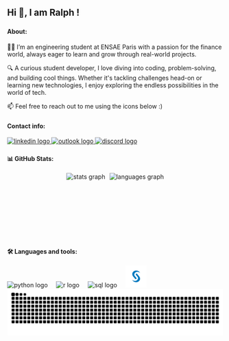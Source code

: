 <h2 align="left">Hi 👋, I am Ralph ! </h2>

###

<h4 align="left">About: </h4>

<p align="left">👨‍💻 I’m an engineering student at ENSAE Paris with a passion for the finance world, always eager to learn and grow through real-world projects.

🔍 A curious student developer, I love diving into coding, problem-solving, and building cool things. Whether it's tackling challenges head-on or learning new technologies, I enjoy exploring the endless possibilities in the world of tech.

📫 Feel free to reach out to me using the icons below :) </p>

###

<h4 align="left">Contact info: </h4>

<div align="left">
  <!-- LinkedIn link -->
  <a href="https://www.linkedin.com/in/ralph-nader" target="_blank">
    <img src="https://img.shields.io/static/v1?message=LinkedIn&logo=linkedin&label=&color=0077B5&logoColor=white&labelColor=&style=for-the-badge" height="35" alt="linkedin logo" />
  </a>
  
  <!-- Outlook email link -->
  <a href="mailto:ralph.nader@outlook.com" target="_blank">
    <img src="https://img.shields.io/static/v1?message=Outlook&logo=microsoft-outlook&label=&color=0078D4&logoColor=white&labelColor=&style=for-the-badge" height="35" alt="outlook logo" />
  </a>
  
  <!-- Discord link -->
  <a href="https://discord.com/users/hideon_" target="_blank">
    <img src="https://img.shields.io/static/v1?message=Discord&logo=discord&label=&color=7289DA&logoColor=white&labelColor=&style=for-the-badge" height="35" alt="discord logo" />
  </a>
</div>

###

<h4 align="left">📊 GitHub Stats: </h4>

<div align="center">
  <div style="display: flex; justify-content: center; align-items: center;">
    <!-- Dark theme for Stats, leaning towards greenish -->
    <img src="https://github-readme-stats.vercel.app/api?username=ralphndr&hide_title=false&hide_rank=false&show_icons=true&include_all_commits=true&count_private=true&disable_animations=false&theme=dark&locale=en&hide_border=false" height="150" alt="stats graph" style="margin-right: 10px;" />
    <!-- Dark theme for Languages -->
    <img src="https://github-readme-stats.vercel.app/api/top-langs?username=ralphndr&locale=en&hide_title=false&layout=compact&card_width=200&langs_count=5&theme=dark&hide_border=false" height="150" alt="languages graph" />
  </div>
</div>

###

<h4 align="left">🛠️ Languages and tools: </h4>

<div align="left">
  <!-- Enlarged Python logo -->
  <img src="https://cdn.jsdelivr.net/gh/devicons/devicon/icons/python/python-original.svg" height="50" alt="python logo"  />
  <img width="12" />
  <!-- Enlarged R logo -->
  <img src="https://cdn.jsdelivr.net/gh/devicons/devicon/icons/r/r-original.svg" height="50" alt="r logo"  />
  <img width="12" />
  <!-- SQL logo -->
  <img src="https://cdn.jsdelivr.net/gh/devicons/devicon/icons/mysql/mysql-original.svg" height="50" alt="sql logo" />
  <img width="12" />
  <!-- SAS logo -->
  <img src=".github/sas.jpg" height="50" alt="sas image" />
</div>

<img alt="GitHub Snake" src="https://raw.githubusercontent.com/ralphndr/ralphndr/output/github-contribution-grid-snake.svg" />
